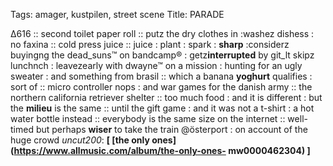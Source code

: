 Tags: amager, kustpilen, street scene 
Title: PARADE
  
Δ616 :: second toilet paper roll :: putz the dry clothes in :washez dishess : no faxina :: cold press juice :: juice : plant : spark : **sharp** :considerz buyingng the dead_suns™ on bandcamp® : getz**interrupted** by git_lt skipz lunchnch : leavezearly with dwayne™ on a mission : hunting for an ugly sweater : and something from brasil :: which a banana **yoghurt** qualifies : sort of :: micro controller nops : and war games for the danish army :: the northern california retriever shelter :: too much food : and it is different : but the **milieu** is the same :: until the gift game : and it was not a t-shirt : a hot water bottle instead :: everybody is the same size on the internet :: well-timed but perhaps **wiser** to take the train @österport : on account of the huge crowd
_uncut200_: **[ [the only ones](https://www.allmusic.com/album/the-only-ones- mw0000462304) ]**  
